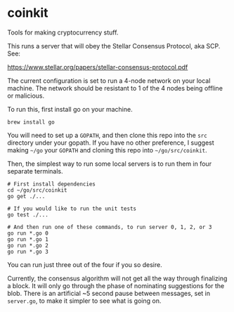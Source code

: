 # coinkit
Tools for making cryptocurrency stuff.

This runs a server that will obey the Stellar Consensus Protocol, aka SCP. See:

https://www.stellar.org/papers/stellar-consensus-protocol.pdf 

The current configuration is set to run a 4-node network on your local machine.
The network should be resistant to 1 of the 4 nodes being offline or malicious.

To run this, first install go on your machine.

```
brew install go
```

You will need to set up a `GOPATH`, and then clone this repo into the `src` directory
under your gopath. If you have no other preference, I suggest making `~/go` your
`GOPATH` and cloning this repo into `~/go/src/coinkit`.

Then, the simplest way to run some local servers is to run them in four separate
terminals.

```
# First install dependencies
cd ~/go/src/coinkit
go get ./...

# If you would like to run the unit tests
go test ./...

# And then run one of these commands, to run server 0, 1, 2, or 3
go run *.go 0
go run *.go 1
go run *.go 2
go run *.go 3
```

You can run just three out of the four if you so desire.

Currently, the consensus algorithm will not get all the way through finalizing a block.
It will only go through the phase of nominating suggestions for the blob.
There is an artificial ~5 second pause between messages, set in `server.go`, to make
it simpler to see what is going on.